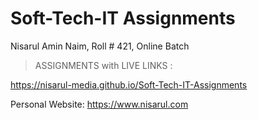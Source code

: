 # Soft-Tech-IT Assignments

Nisarul Amin Naim, Roll # 421, Online Batch

> ASSIGNMENTS with LIVE LINKS :

<a href="https://nisarul-dev.github.io/Soft-Tech-IT-Assignments" target="_blank">https://nisarul-media.github.io/Soft-Tech-IT-Assignments</a>


Personal Website: https://www.nisarul.com
